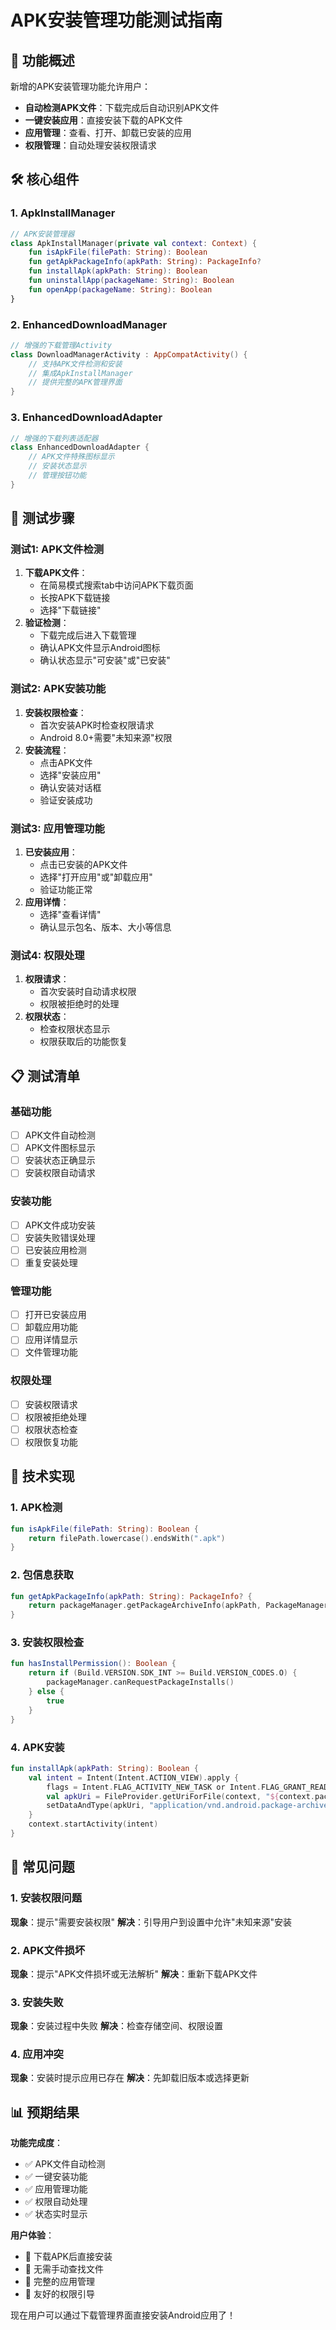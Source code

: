 # APK安装管理功能测试指南

## 🎯 功能概述

新增的APK安装管理功能允许用户：
- **自动检测APK文件**：下载完成后自动识别APK文件
- **一键安装应用**：直接安装下载的APK文件
- **应用管理**：查看、打开、卸载已安装的应用
- **权限管理**：自动处理安装权限请求

## 🛠️ 核心组件

### 1. ApkInstallManager
```kotlin
// APK安装管理器
class ApkInstallManager(private val context: Context) {
    fun isApkFile(filePath: String): Boolean
    fun getApkPackageInfo(apkPath: String): PackageInfo?
    fun installApk(apkPath: String): Boolean
    fun uninstallApp(packageName: String): Boolean
    fun openApp(packageName: String): Boolean
}
```

### 2. EnhancedDownloadManager
```kotlin
// 增强的下载管理Activity
class DownloadManagerActivity : AppCompatActivity() {
    // 支持APK文件检测和安装
    // 集成ApkInstallManager
    // 提供完整的APK管理界面
}
```

### 3. EnhancedDownloadAdapter
```kotlin
// 增强的下载列表适配器
class EnhancedDownloadAdapter {
    // APK文件特殊图标显示
    // 安装状态显示
    // 管理按钮功能
}
```

## 🧪 测试步骤

### 测试1: APK文件检测
1. **下载APK文件**：
   - 在简易模式搜索tab中访问APK下载页面
   - 长按APK下载链接
   - 选择"下载链接"
2. **验证检测**：
   - 下载完成后进入下载管理
   - 确认APK文件显示Android图标
   - 确认状态显示"可安装"或"已安装"

### 测试2: APK安装功能
1. **安装权限检查**：
   - 首次安装APK时检查权限请求
   - Android 8.0+需要"未知来源"权限
2. **安装流程**：
   - 点击APK文件
   - 选择"安装应用"
   - 确认安装对话框
   - 验证安装成功

### 测试3: 应用管理功能
1. **已安装应用**：
   - 点击已安装的APK文件
   - 选择"打开应用"或"卸载应用"
   - 验证功能正常
2. **应用详情**：
   - 选择"查看详情"
   - 确认显示包名、版本、大小等信息

### 测试4: 权限处理
1. **权限请求**：
   - 首次安装时自动请求权限
   - 权限被拒绝时的处理
2. **权限状态**：
   - 检查权限状态显示
   - 权限获取后的功能恢复

## 📋 测试清单

### 基础功能
- [ ] APK文件自动检测
- [ ] APK文件图标显示
- [ ] 安装状态正确显示
- [ ] 安装权限自动请求

### 安装功能
- [ ] APK文件成功安装
- [ ] 安装失败错误处理
- [ ] 已安装应用检测
- [ ] 重复安装处理

### 管理功能
- [ ] 打开已安装应用
- [ ] 卸载应用功能
- [ ] 应用详情显示
- [ ] 文件管理功能

### 权限处理
- [ ] 安装权限请求
- [ ] 权限被拒绝处理
- [ ] 权限状态检查
- [ ] 权限恢复功能

## 🔧 技术实现

### 1. APK检测
```kotlin
fun isApkFile(filePath: String): Boolean {
    return filePath.lowercase().endsWith(".apk")
}
```

### 2. 包信息获取
```kotlin
fun getApkPackageInfo(apkPath: String): PackageInfo? {
    return packageManager.getPackageArchiveInfo(apkPath, PackageManager.GET_ACTIVITIES)
}
```

### 3. 安装权限检查
```kotlin
fun hasInstallPermission(): Boolean {
    return if (Build.VERSION.SDK_INT >= Build.VERSION_CODES.O) {
        packageManager.canRequestPackageInstalls()
    } else {
        true
    }
}
```

### 4. APK安装
```kotlin
fun installApk(apkPath: String): Boolean {
    val intent = Intent(Intent.ACTION_VIEW).apply {
        flags = Intent.FLAG_ACTIVITY_NEW_TASK or Intent.FLAG_GRANT_READ_URI_PERMISSION
        val apkUri = FileProvider.getUriForFile(context, "${context.packageName}.fileprovider", apkFile)
        setDataAndType(apkUri, "application/vnd.android.package-archive")
    }
    context.startActivity(intent)
}
```

## 🚨 常见问题

### 1. 安装权限问题
**现象**：提示"需要安装权限"
**解决**：引导用户到设置中允许"未知来源"安装

### 2. APK文件损坏
**现象**：提示"APK文件损坏或无法解析"
**解决**：重新下载APK文件

### 3. 安装失败
**现象**：安装过程中失败
**解决**：检查存储空间、权限设置

### 4. 应用冲突
**现象**：安装时提示应用已存在
**解决**：先卸载旧版本或选择更新

## 📊 预期结果

**功能完成度**：
- ✅ APK文件自动检测
- ✅ 一键安装功能
- ✅ 应用管理功能
- ✅ 权限自动处理
- ✅ 状态实时显示

**用户体验**：
- 🎯 下载APK后直接安装
- 🎯 无需手动查找文件
- 🎯 完整的应用管理
- 🎯 友好的权限引导

现在用户可以通过下载管理界面直接安装Android应用了！
